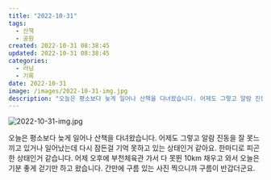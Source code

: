 ```yaml
---
title: "2022-10-31"
tags:
  - 산책
  - 공원
created: 2022-10-31 08:38:45
updated: 2022-10-31 08:38:45
categories:
  - 러닝
  - 기록
date: 2022-10-31
image: /images/2022-10-31-img.jpg
description: "오늘은 평소보다 늦게 일어나 산책을 다녀왔습니다. 어제도 그렇고 알람 진동을 잘 못느끼고 있거나 일어났는데 다시 잠든걸 기억 못하고 있는 상태인거 같아요. 한마디로 피곤한 상태인거 같습니다. 어제 오후에 부천체육관 가서 다 못뛴 10km 채우고 와서 오늘은 기분 좋게 걷기만 하고 왔습니"
---
```


![2022-10-31-img.jpg](/images/2022-10-31-img.jpg)
 
 

오늘은 평소보다 늦게 일어나 산책을 다녀왔습니다. 어제도 그렇고 알람 진동을 잘 못느끼고 있거나 일어났는데 다시 잠든걸 기억 못하고 있는 상태인거 같아요. 한마디로 피곤한 상태인거 같습니다. 어제 오후에 부천체육관 가서 다 못뛴 10km 채우고 와서 오늘은 기분 좋게 걷기만 하고 왔습니다.
간만에 구름 있는 사진 찍으니까 구름이 반갑더군요.
